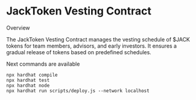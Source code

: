 # JackToken Vesting Contract

Overview

The JackToken Vesting Contract manages the vesting schedule of $JACK tokens for team members, advisors, and early investors. It ensures a gradual release of tokens based on predefined schedules.


Next commands are available
```shell
npx hardhat compile
npx hardhat test
npx hardhat node
npx hardhat run scripts/deploy.js --network localhost
```
